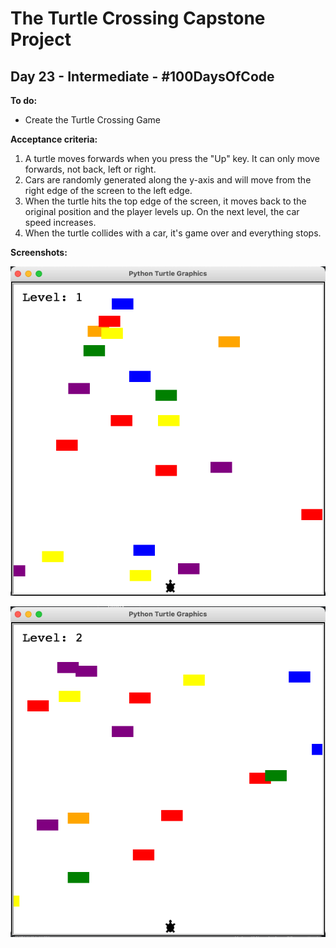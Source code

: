 # The Turtle Crossing Capstone Project
## Day 23 - Intermediate - \#100DaysOfCode

**To do:**
* Create the Turtle Crossing Game

**Acceptance criteria:**
1. A turtle moves forwards when you press the "Up" key. It can only move forwards, not back, left or right.
2. Cars are randomly generated along the y-axis and will move from the right edge of the screen to the left edge.
3. When the turtle hits the top edge of the screen, it moves back to the original position and the player levels up. 
On the next level, the car speed increases.
4. When the turtle collides with a car, it's game over and everything stops. 

**Screenshots:**

![Turtle Crossing Game Lvl: 1](https://github.com/adrianurdar/100DaysOfCode-Bootcamp/blob/main/Day-023/Screen%20Shot%202020-11-25%20at%2011.37.30%20AM.png "Turtle Crossing Game Lvl: 1")

![Turtle Crossing Game Lvl: 2](https://github.com/adrianurdar/100DaysOfCode-Bootcamp/blob/main/Day-023/Screen%20Shot%202020-11-25%20at%2011.37.59%20AM.png "Turtle Crossing Game Lvl: 2")
